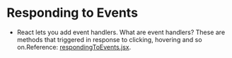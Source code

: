 <h1>Responding to Events</h1>

- React lets you add event handlers. What are event handlers? These are methods that triggered in response to clicking, hovering and so on.Reference: [respondingToEvents.jsx](respondingToEvents.jsx).
